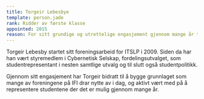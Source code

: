 ```yaml
---
title: Torgeir Lebesbye
template: person.jade
rank: Ridder av første klasse
appointed: 2015
reason: For sitt grundige og utrettelige engasjement gjennom mange år tildeles Torgeir Lebesby graden Ridder av første klasse av Hennes Majestet Keiserpingvinen den Fornemmes orden.
---
```


Torgeir Lebesby startet sitt foreningsarbeid for ITSLP i 2009. Siden da har han vært styremedlem i Cybernetisk Selskap, fordelingsutvalget, som studentrepresentant i nesten samtlige utvalg og til slutt også studentpolitikk.

Gjennom sitt engasjement har Torgeir bidratt til å bygge grunnlaget som mange av foreningene på IFI drar nytte av i dag, og aktivt vært med på å representere studentene der det er mulig gjennom mange år.